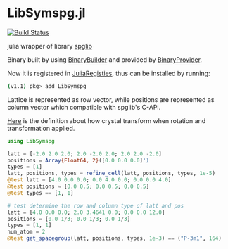 # LibSymspg.jl

[![Build Status](https://travis-ci.org/unkcpz/LibSymspg.jl.svg?branch=master)](https://travis-ci.org/unkcpz/LibSymspg.jl)

julia wrapper of library [spglib](https://github.com/atztogo/spglib)

Binary built by using [BinaryBuilder](https://github.com/JuliaPackaging/BinaryBuilder.jl) and provided by [BinaryProvider](https://github.com/JuliaPackaging/BinaryProvider.jl).

Now it is registered in [JuliaRegisties](https://github.com/JuliaRegistries/General), thus can be installed by running:

```sh
(v1.1) pkg> add LibSymspg
```

Lattice is represented as row vector,
while positions are represented as column vector which
compatible with spglib's C-API.

[Here](https://atztogo.github.io/spglib/definition.html) is the definition about how crystal transform when rotation and transformation applied.

```julia
using LibSymspg

latt = [-2.0 2.0 2.0; 2.0 -2.0 2.0; 2.0 2.0 -2.0]
positions = Array{Float64, 2}([0.0 0.0 0.0]')
types = [1]
latt, positions, types = refine_cell(latt, positions, types, 1e-5)
@test latt ≈ [4.0 0.0 0.0; 0.0 4.0 0.0; 0.0 0.0 4.0]
@test positions ≈ [0.0 0.5; 0.0 0.5; 0.0 0.5]
@test types == [1, 1]

# test determine the row and column type of latt and pos
latt = [4.0 0.0 0.0; 2.0 3.4641 0.0; 0.0 0.0 12.0]
positions = [0.0 1/3; 0.0 1/3; 0.0 1/3]
types = [1, 1]
num_atom = 2
@test get_spacegroup(latt, positions, types, 1e-3) == ("P-3m1", 164)
```
